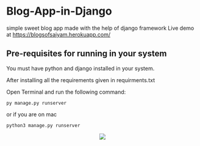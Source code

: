 # Blog-App-in-Django
simple sweet blog app made with the help of django framework
Live demo at https://blogsofsaiyam.herokuapp.com/

## Pre-requisites for running in your system
You must have python and django installed in your system.

After installing all the requirements given in requirments.txt

Open Terminal and run the following command:

```
py manage.py runserver
```

or if you are on mac

```
python3 manage.py runserver
```

<p align="center">
  <img src="https://i.ibb.co/dm1vX8G/blog-app-ss.png">
</p>
